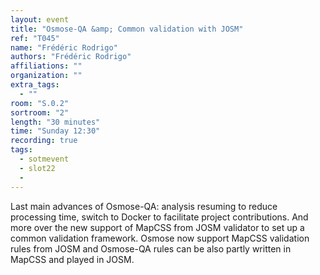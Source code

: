 ```yaml
---
layout: event
title: "Osmose-QA &amp; Common validation with JOSM"
ref: "T045"
name: "Frédéric Rodrigo"
authors: "Frédéric Rodrigo"
affiliations: ""
organization: ""
extra_tags:
  - ""
room: "S.0.2"
sortroom: "2"
length: "30 minutes"
time: "Sunday 12:30"
recording: true
tags:
  - sotmevent
  - slot22
  - 
---
```

Last main advances of Osmose-QA: analysis resuming to reduce processing time, switch to Docker to facilitate project contributions. And more over the new support of MapCSS from JOSM validator to set up a common validation framework. Osmose now support MapCSS validation rules from JOSM and Osmose-QA rules can be also partly written in MapCSS and played in JOSM.